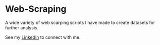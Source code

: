 # Web-Scraping
A wide variety of web scarping scripts I have made to create datasets for further analysis.

See my [LinkedIn](https://www.linkedin.com/in/noah-rubin1/) to connect with me.
